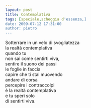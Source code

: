 ```yaml
---
layout: post
title: Contemplativa
tags: [speciale,scheggia d'essenza,]
date: 2009-07-12 17:31:00
author: pietro
---
```

Sotterrare in un velo di svogliatezza<br/>la realtà contemplativa<br/>quando tu<br/>non sai come sentirti viva,<br/>sentire il suono dei passi<br/>le foglie in faccia<br/>capire che ti stai muovendo<br/>andare di corsa<br/>percepire i contraccolpi<br/>è la realtà contemplativa<br/>e tu speri solo<br/>di sentirti viva.
